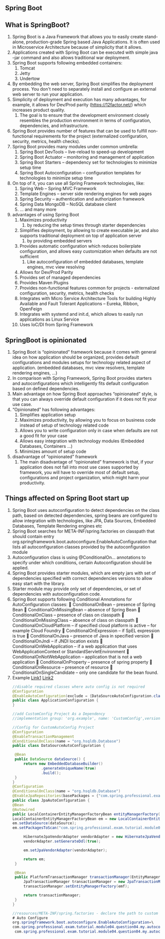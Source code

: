 Spring Boot
----------

What is SpringBoot?
-------------------
1. Spring Boot is a Java Framework that allows you to easily create stand-alone,
   production-grade Spring based Java Applications. It is often used in Microservice
   Architecture because of simplicity that it allows.
2. Applications created with Spring Boot can be executed with simple java –jar
   command and also allows traditional war deployment.
3. Spring Boot supports following embedded containers:
   1. Tomcat
   2. Jetty
   3. Undertow
4. By embedding the web server, Spring Boot simplifies the deployment process. You don't need to separately install and configure an external web server to run your application.
5. Simplicity of deployment and execution has many advantages, for example, it allows
   for Dev/Prod parity (https://12factor.net/) which increases product quality.
   1. The goal is to ensure that the development environment closely resembles the production environment in terms of configuration, dependencies, and infrastructure.
6. Spring Boot provides number of features that can be used to fulfill non-functional
   requirements for the project (externalized configuration, security, metrics, health
   checks).
7. Spring Boot provides many modules under common umbrella:
   1. Spring Boot DevTools – live-reload to speed-up development
   2. Spring Boot Actuator – monitoring and management of application
   3. Spring Boot Starters – dependency set for technologies to minimize setup time
   4. Spring Boot Autoconfiguration – configuration templates for technologies to
      minimize setup time
8. On top of it, you can use all Spring Framework technologies, like:
   1. Spring Web – Spring MVC Framework
   2. Template Engines – server side rendering engines for web pages
   3. Spring Security – authentication and authorization framework
   4. Spring Data MongoDB – NoSQL database client
   5. ... and many more
9. advantages of using Spring Boot
   1. Maximizes productivity
      1. by reducing the setup times through starter dependencies
   2. Simplifies deployment, by allowing to create executable jar, and also supports
      traditional deployment on top of application server
      1. by providing embedded servers
   3. Provides automatic configuration which reduces boilerplate configuration, and
      allows easy customization when defaults are not sufficient
      1. Like autoconfiguration of embedded databases, template engines, mvc view resolving 
   4. Allows for Dev/Prod Parity
   5. Provides set of managed dependencies
   6. Provides Maven Plugins
   7. Provides non-functional features common for projects - externalized
      configuration, security, metrics, health checks
   8. Integrates with Micro Service Architecture Tools for building Highly Available and
      Fault Tolerant Applications – Eureka, Ribbon, OpenFeign
   9. Integrates with systemd and init.d, which allows to easily run applications as
      Linux Service
   10. Uses IoC/DI from Spring Framework

SpringBoot is opinionated
------------------------
1. Spring Boot is “opinionated” framework because it comes with general idea on how application should be organized, provides default configurations and modules setups for technology related aspect of application. (embedded databases, mvc view resolvers, template rendering engines, ...)
2. In comparison with Spring Framework, Spring Boot provides starters and autoconfigurations which
   intelligently fits default configuration based on defined dependencies.
3. Main advantage on how Spring Boot approaches “opinionated” style, is that you can always override
   default configuration if it does not fit your use case.
4. “Opinionated” has following advantages:
   1. Simplifies application setup
   2. Maximizes productivity, by allowing you to focus on business code instead of setup of technology related code
   3. Allows you to write configuration only in case when defaults are not a good fit for your case
   4. Allows easy integration with technology modules (Embedded Databases, Containers ...)
   5. Minimizes amount of setup code
5. disadvantage of “opinionated” framework
   1. The main disadvantage of “opinionated” framework is that, if your application does not fall into most use cases supported by framework, you will have to override most of default setup, configurations and project organization, which might harm your productivity.

Things affected on Spring Boot start up
---------------------------------------
1. Spring Boot uses autoconfiguration to detect dependencies on the class path, based
   on detected dependencies, spring beans are configured to allow integration with
   technologies, like JPA, Data Sources, Embedded Databases, Template Rendering
   engines etc
2. Spring Boot searches for META-INF/spring.factories on classpath that should
   contain entry org.springframework.boot.autoconfigure.EnableAutoConfiguration that lists all
   autoconfiguration classes provided by the autoconfiguration module
3. Autoconfiguration class is using @ConditionalOn... annotations to specify under
   which conditions, certain Autoconfiguration should be applied.
4. Spring Boot provides starter modules, which are empty jars with set of dependencies
   specified with correct dependencies versions to allow easy start with the library.
5. Starter module may provide only set of dependencies, or set of dependencies with
   autoconfiguration code.
6. Spring Boot supports following Conditional Annotations for AutoConfiguration classes:
    ConditionalOnBean – presence of Spring Bean
    ConditionalOnMissingBean – absence of Spring Bean
    ConditionalOnClass – presence of class on classpath
    ConditionalOnMissingClass – absence of class on classpath
    ConditionalOnCloudPlatform – if specified cloud platform is active – for
   example Cloud Foundry
    ConditionalOnExpression – if SpEL expression is true
    ConditionalOnJava – presence of Java in specified version
    ConditionalOnJndi – if JNDI location exists
    ConditionalOnWebApplication – if a web application that uses
   WebApplicationContext or StandardServletEnvironment
    ConditionalOnNotWebApplication – application that is not a web application
    ConditionalOnProperty – presence of spring property
    ConditionalOnResource – presence of resource
    ConditionalOnSingleCandidate – only one candidate for the bean found.
7. Example [Link1](CustomAutoConfig) [Link2](CustomConfig)
   ```java
   //disable required classes where auto config is not required
   @Configuration
   @EnableAutoConfiguration(exclude = {DataSourceAutoConfiguration.class})
   public class ApplicationConfiguration {
   }
   
   //add CustomConfig Project As a Dependency
   //implementation group: 'org.example', name: 'CustomConfig',version: '1.0-SNAPSHOT'
   
   //Config for CustomAutoConfig Project
   @Configuration
   @EnableTransactionManagement
   @ConditionalOnClass(name = "org.hsqldb.Database")
   public class DataSourceAutoConfiguration {

    @Bean
    public DataSource dataSource() {
        return new EmbeddedDatabaseBuilder()
                .generateUniqueName(true)
                .build();
    }
   }
   @Configuration
   @ConditionalOnClass(name = "org.hsqldb.Database")
   @EnableJpaRepositories(basePackages = {"com.spring.professional.exam.tutorial.module04.question04"})
   public class JpaAutoConfiguration {
   @Bean
   @Autowired
   public LocalContainerEntityManagerFactoryBean entityManagerFactory(DataSource dataSource) {
   LocalContainerEntityManagerFactoryBean em = new LocalContainerEntityManagerFactoryBean();
   em.setDataSource(dataSource);
   em.setPackagesToScan("com.spring.professional.exam.tutorial.module04.question04");

        HibernateJpaVendorAdapter vendorAdapter = new HibernateJpaVendorAdapter();
        vendorAdapter.setGenerateDdl(true);

        em.setJpaVendorAdapter(vendorAdapter);

        return em;
    }

    @Bean
    public PlatformTransactionManager transactionManager(EntityManagerFactory emf) {
        JpaTransactionManager transactionManager = new JpaTransactionManager();
        transactionManager.setEntityManagerFactory(emf);

        return transactionManager;
    }
   }
   
   //resources/META-INF/spring.factories - declare the path to custom auto config classes
   # Auto Configure
   org.springframework.boot.autoconfigure.EnableAutoConfiguration=\
   com.spring.professional.exam.tutorial.module04.question04.my.autoconfiguration.DataSourceAutoConfiguration,\
    com.spring.professional.exam.tutorial.module04.question04.my.autoconfiguration.JpaAutoConfiguration
    ```

